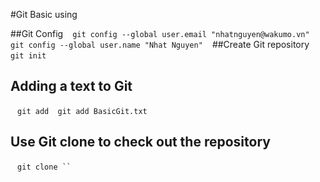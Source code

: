 #Git Basic using

##Git Config
` `  `
git config --global user.email "nhatnguyen@wakumo.vn"
git config --global user.name "Nhat Nguyen"
`  ` `
##Create Git repository
` ` ` git init `  ` `

## Adding a text to Git
` ` ` git add 
git add BasicGit.txt ` ` `

## Use Git clone to check out the repository 
` ` ` git clone `` `

    
